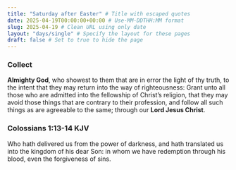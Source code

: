 ```yaml
---
title: "Saturday after Easter" # Title with escaped quotes
date: 2025-04-19T00:00:00+00:00 # Use-MM-DDTHH:MM format
slug: 2025-04-19 # Clean URL using only date
layout: "days/single" # Specify the layout for these pages
draft: false # Set to true to hide the page
---
```


### Collect

**Almighty God**, who showest to them that are in error the light of thy truth, to the intent that they may return into the way of righteousness: Grant unto all those who are admitted into the fellowship of Christ&rsquo;s religion, that they may avoid those things that are contrary to their profession, and follow all such things as are agreeable to the same; through our **Lord Jesus Christ**.


### Colossians 1:13-14 KJV

Who hath delivered us from the power of darkness, and hath translated us into the kingdom of his dear Son: in whom we have redemption through his blood, even the forgiveness of sins.